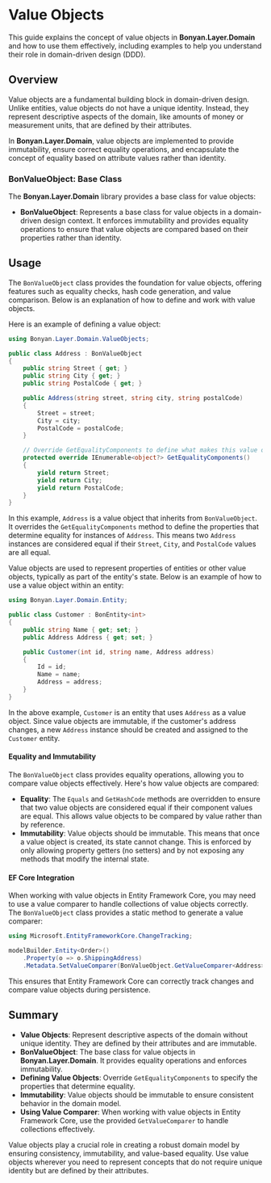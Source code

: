 ﻿# Value Objects

This guide explains the concept of value objects in **Bonyan.Layer.Domain** and how to use them effectively, including examples to help you understand their role in domain-driven design (DDD).

## Overview
Value objects are a fundamental building block in domain-driven design. Unlike entities, value objects do not have a unique identity. Instead, they represent descriptive aspects of the domain, like amounts of money or measurement units, that are defined by their attributes.

In **Bonyan.Layer.Domain**, value objects are implemented to provide immutability, ensure correct equality operations, and encapsulate the concept of equality based on attribute values rather than identity.

### BonValueObject: Base Class
The **Bonyan.Layer.Domain** library provides a base class for value objects:

- **BonValueObject**: Represents a base class for value objects in a domain-driven design context. It enforces immutability and provides equality operations to ensure that value objects are compared based on their properties rather than identity.

## Usage
The `BonValueObject` class provides the foundation for value objects, offering features such as equality checks, hash code generation, and value comparison. Below is an explanation of how to define and work with value objects.

Here is an example of defining a value object:

```csharp
using Bonyan.Layer.Domain.ValueObjects;

public class Address : BonValueObject
{
    public string Street { get; }
    public string City { get; }
    public string PostalCode { get; }

    public Address(string street, string city, string postalCode)
    {
        Street = street;
        City = city;
        PostalCode = postalCode;
    }

    // Override GetEqualityComponents to define what makes this value object unique
    protected override IEnumerable<object?> GetEqualityComponents()
    {
        yield return Street;
        yield return City;
        yield return PostalCode;
    }
}
```

In this example, `Address` is a value object that inherits from `BonValueObject`. It overrides the `GetEqualityComponents` method to define the properties that determine equality for instances of `Address`. This means two `Address` instances are considered equal if their `Street`, `City`, and `PostalCode` values are all equal.


Value objects are used to represent properties of entities or other value objects, typically as part of the entity's state. Below is an example of how to use a value object within an entity:

```csharp
using Bonyan.Layer.Domain.Entity;

public class Customer : BonEntity<int>
{
    public string Name { get; set; }
    public Address Address { get; set; }

    public Customer(int id, string name, Address address)
    {
        Id = id;
        Name = name;
        Address = address;
    }
}
```

In the above example, `Customer` is an entity that uses `Address` as a value object. Since value objects are immutable, if the customer's address changes, a new `Address` instance should be created and assigned to the `Customer` entity.

#### Equality and Immutability
The `BonValueObject` class provides equality operations, allowing you to compare value objects effectively. Here's how value objects are compared:

- **Equality**: The `Equals` and `GetHashCode` methods are overridden to ensure that two value objects are considered equal if their component values are equal. This allows value objects to be compared by value rather than by reference.
- **Immutability**: Value objects should be immutable. This means that once a value object is created, its state cannot change. This is enforced by only allowing property getters (no setters) and by not exposing any methods that modify the internal state.

#### EF Core Integration
When working with value objects in Entity Framework Core, you may need to use a value comparer to handle collections of value objects correctly. The `BonValueObject` class provides a static method to generate a value comparer:

```csharp
using Microsoft.EntityFrameworkCore.ChangeTracking;

modelBuilder.Entity<Order>()
    .Property(o => o.ShippingAddress)
    .Metadata.SetValueComparer(BonValueObject.GetValueComparer<Address>());
```

This ensures that Entity Framework Core can correctly track changes and compare value objects during persistence.

## Summary
- **Value Objects**: Represent descriptive aspects of the domain without unique identity. They are defined by their attributes and are immutable.
- **BonValueObject**: The base class for value objects in **Bonyan.Layer.Domain**. It provides equality operations and enforces immutability.
- **Defining Value Objects**: Override `GetEqualityComponents` to specify the properties that determine equality.
- **Immutability**: Value objects should be immutable to ensure consistent behavior in the domain model.
- **Using Value Comparer**: When working with value objects in Entity Framework Core, use the provided `GetValueComparer` to handle collections effectively.

Value objects play a crucial role in creating a robust domain model by ensuring consistency, immutability, and value-based equality. Use value objects wherever you need to represent concepts that do not require unique identity but are defined by their attributes.

